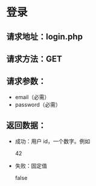 # 登录

## 请求地址：login.php
## 请求方法：GET
## 请求参数：

* email（必需）
* password（必需）

## 返回数据：

* 成功：用户 id，一个数字。例如

    42

* 失败：固定值

    false